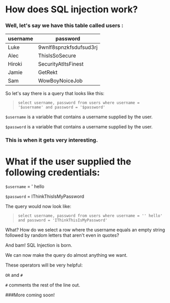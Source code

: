# How does SQL injection work?

### Well, let's say we have this table called users :

| **username** | **password** |
| --- | --- |
| Luke | 9wnlf8spnzkfsdufsud3rj |
| Alec | ThisIsSoSecure |
| Hiroki | SecurityAtItsFinest |
| Jamie | GetRekt |
| Sam | WowBoyNoiceJob |

So let's say there is a query that looks like this:

> `select username, password from users where username = 
> '$username' and password = '$password'`

`$username` is a variable that contains a username supplied by the user.

`$password` is a variable that contains a username supplied by the user.

### This is when it gets very interesting.

# What if the user supplied the following credentials:

`$username` = ' hello

`$password` = IThinkThisIsMyPassword

The query would now look like:

> `select username, password from users where username = '' hello' and password = 'IThinkThisIsMyPassword'`

What? How do we select a row where the username equals an empty string followed by random letters that aren't even in quotes?

And bam! SQL Injection is born.

We can now make the query do almost anything we want.

These operators will be very helpful:

`OR` and `#`

`#` comments the rest of the line out.

\#\#\#More coming soon!

